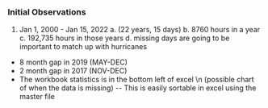 ### Initial Observations

1. Jan 1, 2000 - Jan 15, 2022
	a. (22 years, 15 days)
	b. 8760 hours in a year
	c. 192,735 hours in those years 
	d. missing days are going to be important to match up with hurricanes
- 8 month gap in 2019 (MAY-DEC)
- 2 month gap in 2017 (NOV-DEC)
- The workbook statistics is in the bottom left of excel \n
	(possible chart of when the data is missing)
-- This is easily sortable in excel using the master file